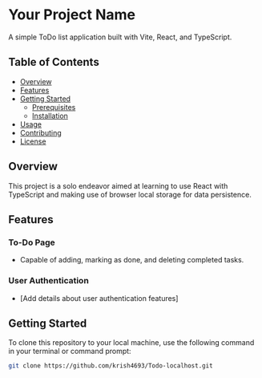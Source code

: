 # Your Project Name

A simple ToDo list application built with Vite, React, and TypeScript.

## Table of Contents

- [Overview](#overview)
- [Features](#features)
- [Getting Started](#getting-started)
  - [Prerequisites](#prerequisites)
  - [Installation](#installation)
- [Usage](#usage)
- [Contributing](#contributing)
- [License](#license)

## Overview

This project is a solo endeavor aimed at learning to use React with TypeScript and making use of browser local storage for data persistence.

## Features

### To-Do Page

- Capable of adding, marking as done, and deleting completed tasks.

### User Authentication

- [Add details about user authentication features]

## Getting Started

To clone this repository to your local machine, use the following command in your terminal or command prompt:

```bash
git clone https://github.com/krish4693/Todo-localhost.git